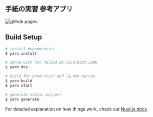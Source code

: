 ## 手紙の実習 参考アプリ

![github pages](https://github.com/TEI-EAJ/letter/workflows/github%20pages/badge.svg)

## Build Setup

```bash
# install dependencies
$ yarn install

# serve with hot reload at localhost:3000
$ yarn dev

# build for production and launch server
$ yarn build
$ yarn start

# generate static project
$ yarn generate
```

For detailed explanation on how things work, check out [Nuxt.js docs](https://nuxtjs.org).

